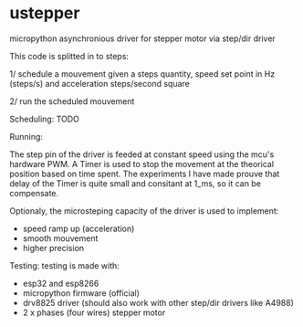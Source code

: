 # ustepper
micropython asynchronious driver for stepper motor via step/dir driver

This code is splitted in to steps:

1/ schedule a mouvement given a steps quantity, speed set point in Hz (steps/s) and acceleration steps/second square

2/ run the scheduled mouvement

Scheduling: TODO

Running:

  The step pin of the driver is feeded at constant speed using the mcu's hardware PWM.
A Timer is used to stop the movement at the theorical position based on time spent.
The experiments I have made prouve that delay of the Timer is quite small and consitant at 1_ms, so it can be compensate.

Optionaly, the microsteping capacity of the driver is used to implement:
- speed ramp up (acceleration)
- smooth mouvement
- higher precision


Testing:
testing is made with:
- esp32 and esp8266
- micropython firmware (official)
- drv8825 driver (should also work with other step/dir drivers like A4988)
- 2 x phases (four wires) stepper motor


